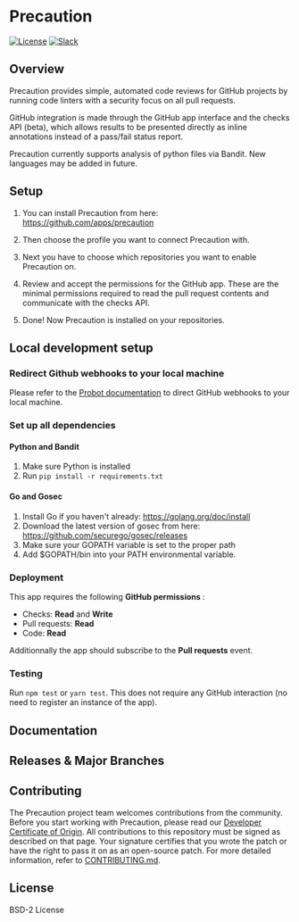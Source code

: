 # Precaution

[![License](https://img.shields.io/badge/License-BSD%202--Clause-orange.svg)](https://github.com/vmware/frisk/blob/master/LICENSE.txt)
[![Slack](https://img.shields.io/badge/slack-join%20chat%20%E2%86%92-e01563.svg)](https://code.vmware.com/web/code/join)

## Overview

Precaution provides simple, automated code reviews for GitHub projects by running
code linters with a security focus on all pull requests.

GitHub integration is made through the GitHub app interface and the checks API (beta),
which allows results to be presented directly as inline annotations instead of
a pass/fail status report.


Precaution currently supports analysis of python files via Bandit. New languages may be added in future.

## Setup

1. You can install Precaution from here: https://github.com/apps/precaution

2. Then choose the profile you want to connect Precaution with.

3. Next you have to choose which repositories you want to enable Precaution on. 

4. Review and accept the permissions for the GitHub app. These are the minimal permissions required to read the pull request contents
and communicate with the checks API.
 
5. Done! Now Precaution is installed on your repositories.


## Local development setup

### Redirect Github webhooks to your local machine

Please refer to the [Probot documentation](https://probot.github.io/docs/development/#configuring-a-github-app)
to direct GitHub webhooks to your local machine.

### Set up all dependencies


#### Python and Bandit

1. Make sure Python is installed 
2. Run ```pip install -r requirements.txt```


#### Go and Gosec

1. Install Go if you haven't already: https://golang.org/doc/install 
2. Download the latest version of gosec from here: https://github.com/securego/gosec/releases
3. Make sure your GOPATH variable is set to the proper path
4. Add $GOPATH/bin into your PATH environmental variable. 


### Deployment

This app requires the following **GitHub permissions** :
* Checks: **Read** and **Write**
* Pull requests: **Read**
* Code: **Read**

Additionnally the app should subscribe to the **Pull requests** event.

### Testing

Run ```npm test``` or ```yarn test```. This does not require any GitHub interaction (no need to register an instance of the app).

## Documentation

## Releases & Major Branches

## Contributing

The Precaution project team welcomes contributions from the community. Before you start working with Precaution, please read our [Developer Certificate of Origin](https://cla.vmware.com/dco). All contributions to this repository must be signed as described on that page. Your signature certifies that you wrote the patch or have the right to pass it on as an open-source patch. For more detailed information, refer to [CONTRIBUTING.md](CONTRIBUTING.md).

## License

BSD-2 License
